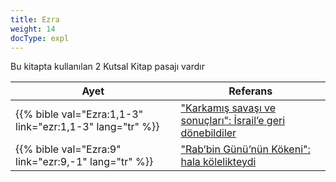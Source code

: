 ```yaml
---
title: Ezra
weight: 14
docType: expl
---
```


Bu kitapta kullanılan 2 Kutsal Kitap pasajı vardır

| Ayet | Referans |
|-------|-----------|
| {{% bible val="Ezra:1,1-3" link="ezr:1,1-3" lang="tr" %}} | ["Karkamış savaşı ve sonuçları":  İsrail’e geri dönebildiler](/expl/content/bowls/armageddon-and-the-battle-of-karkemish#7fa7) |
| {{% bible val="Ezra:9" link="ezr:9,-1" lang="tr" %}} | ["Rab’bin Günü’nün Kökeni": hala kölelikteydi](/expl/background/israel/the-day-of-the-lord#45df) |
